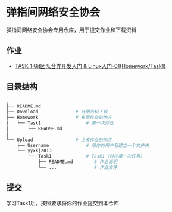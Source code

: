 # 弹指间网络安全协会
弹指间网络安全协会专用仓库，用于提交作业和下载资料

## 作业

- [TASK 1 Git团队合作开发入门 & Linux入门-01(Homework/Task1)](/Homework/Task1)


## 目录结构

```bash
.
├── README.md
├── Download              # 社团资料下载
├── Homework              # 布置作业的地方
│   └── Task1                 # 第一次作业
│       └── README.md
│              
└── Upload                # 上传作业的地方
    ├── Username              # 用你的用户名建立一个文件夹
    └── yyxkj2013
        └── Task1             # Task1（对应第一次任务）
            ├── README.md        # 作业说明
            └── ...              # 作业文件

```

## 提交
学习Task1后，按照要求将你的作业提交到本仓库
